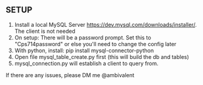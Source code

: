 SETUP
-- 

1. Install a local MySQL Server https://dev.mysql.com/downloads/installer/. The client is not needed
2. On setup:
    There will be a password prompt. Set this to "Cps714password" or else you'll need to change the config later
3. With python, install:
    pip install mysql-connector-python
4. Open file mysql_table_create.py first (this will build the db and tables)
5. mysql_connection.py will establish a client to query from.

If there are any issues, please DM me @ambivalent